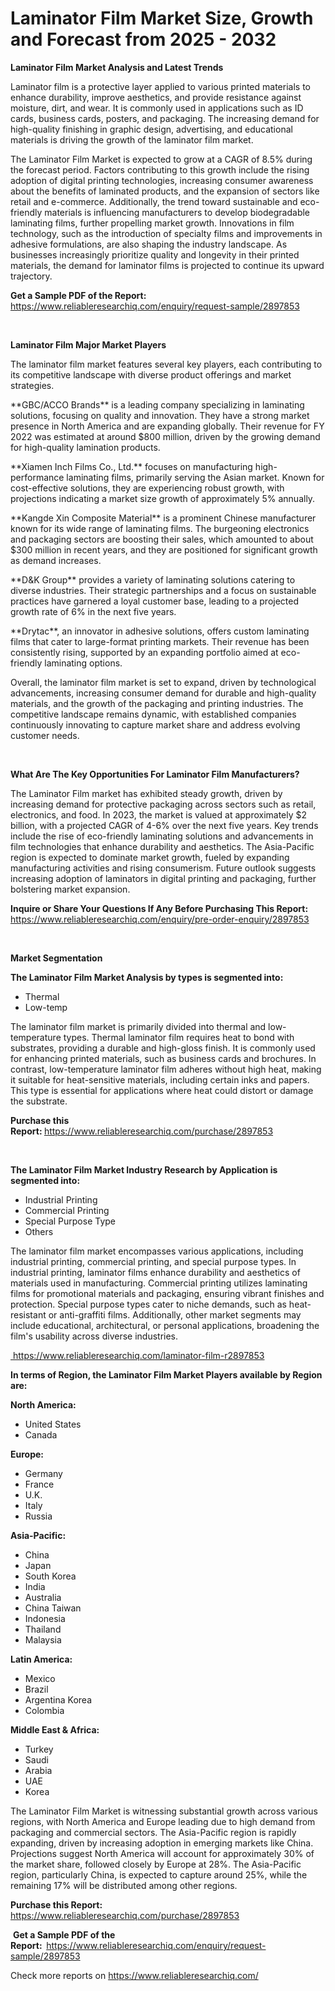 <p><h1>Laminator Film Market Size, Growth and Forecast from 2025 - 2032</h1></p><p><strong>Laminator Film Market Analysis and Latest Trends</strong></p>
<p><p>Laminator film is a protective layer applied to various printed materials to enhance durability, improve aesthetics, and provide resistance against moisture, dirt, and wear. It is commonly used in applications such as ID cards, business cards, posters, and packaging. The increasing demand for high-quality finishing in graphic design, advertising, and educational materials is driving the growth of the laminator film market.</p><p>The Laminator Film Market is expected to grow at a CAGR of 8.5% during the forecast period. Factors contributing to this growth include the rising adoption of digital printing technologies, increasing consumer awareness about the benefits of laminated products, and the expansion of sectors like retail and e-commerce. Additionally, the trend toward sustainable and eco-friendly materials is influencing manufacturers to develop biodegradable laminating films, further propelling market growth. Innovations in film technology, such as the introduction of specialty films and improvements in adhesive formulations, are also shaping the industry landscape. As businesses increasingly prioritize quality and longevity in their printed materials, the demand for laminator films is projected to continue its upward trajectory.</p></p>
<p><strong>Get a Sample PDF of the Report:&nbsp;</strong> <a href="https://www.reliableresearchiq.com/enquiry/request-sample/2897853?utm_campaign=3193&utm_medium=2&utm_source=Github&utm_content=ia&utm_term=15032025&utm_id=laminator-film">https://www.reliableresearchiq.com/enquiry/request-sample/2897853</a></p>
<p>&nbsp;</p>
<p><strong>Laminator Film Major Market Players</strong></p>
<p><p>The laminator film market features several key players, each contributing to its competitive landscape with diverse product offerings and market strategies. </p><p>**GBC/ACCO Brands** is a leading company specializing in laminating solutions, focusing on quality and innovation. They have a strong market presence in North America and are expanding globally. Their revenue for FY 2022 was estimated at around $800 million, driven by the growing demand for high-quality lamination products.</p><p>**Xiamen Inch Films Co., Ltd.** focuses on manufacturing high-performance laminating films, primarily serving the Asian market. Known for cost-effective solutions, they are experiencing robust growth, with projections indicating a market size growth of approximately 5% annually.</p><p>**Kangde Xin Composite Material** is a prominent Chinese manufacturer known for its wide range of laminating films. The burgeoning electronics and packaging sectors are boosting their sales, which amounted to about $300 million in recent years, and they are positioned for significant growth as demand increases.</p><p>**D&K Group** provides a variety of laminating solutions catering to diverse industries. Their strategic partnerships and a focus on sustainable practices have garnered a loyal customer base, leading to a projected growth rate of 6% in the next five years.</p><p>**Drytac**, an innovator in adhesive solutions, offers custom laminating films that cater to large-format printing markets. Their revenue has been consistently rising, supported by an expanding portfolio aimed at eco-friendly laminating options.</p><p>Overall, the laminator film market is set to expand, driven by technological advancements, increasing consumer demand for durable and high-quality materials, and the growth of the packaging and printing industries. The competitive landscape remains dynamic, with established companies continuously innovating to capture market share and address evolving customer needs.</p></p>
<p>&nbsp;</p>
<p><strong>What Are The Key Opportunities For Laminator Film Manufacturers?</strong></p>
<p><p>The Laminator Film market has exhibited steady growth, driven by increasing demand for protective packaging across sectors such as retail, electronics, and food. In 2023, the market is valued at approximately $2 billion, with a projected CAGR of 4-6% over the next five years. Key trends include the rise of eco-friendly laminating solutions and advancements in film technologies that enhance durability and aesthetics. The Asia-Pacific region is expected to dominate market growth, fueled by expanding manufacturing activities and rising consumerism. Future outlook suggests increasing adoption of laminators in digital printing and packaging, further bolstering market expansion.</p></p>
<p><strong>Inquire or Share Your Questions If Any Before Purchasing This Report:</strong> <a href="https://www.reliableresearchiq.com/enquiry/pre-order-enquiry/2897853?utm_campaign=3193&utm_medium=2&utm_source=Github&utm_content=ia&utm_term=15032025&utm_id=laminator-film">https://www.reliableresearchiq.com/enquiry/pre-order-enquiry/2897853</a></p>
<p>&nbsp;</p>
<p><strong>Market Segmentation</strong></p>
<p><strong>The Laminator Film Market Analysis by types is segmented into:</strong></p>
<p><ul><li>Thermal</li><li>Low-temp</li></ul></p>
<p><p>The laminator film market is primarily divided into thermal and low-temperature types. Thermal laminator film requires heat to bond with substrates, providing a durable and high-gloss finish. It is commonly used for enhancing printed materials, such as business cards and brochures. In contrast, low-temperature laminator film adheres without high heat, making it suitable for heat-sensitive materials, including certain inks and papers. This type is essential for applications where heat could distort or damage the substrate.</p></p>
<p><strong>Purchase this Report:&nbsp;</strong><a href="https://www.reliableresearchiq.com/purchase/2897853?utm_campaign=3193&utm_medium=2&utm_source=Github&utm_content=ia&utm_term=15032025&utm_id=laminator-film">https://www.reliableresearchiq.com/purchase/2897853</a></p>
<p>&nbsp;</p>
<p><strong>The Laminator Film Market Industry Research by Application is segmented into:</strong></p>
<p><ul><li>Industrial Printing</li><li>Commercial Printing</li><li>Special Purpose Type</li><li>Others</li></ul></p>
<p><p>The laminator film market encompasses various applications, including industrial printing, commercial printing, and special purpose types. In industrial printing, laminator films enhance durability and aesthetics of materials used in manufacturing. Commercial printing utilizes laminating films for promotional materials and packaging, ensuring vibrant finishes and protection. Special purpose types cater to niche demands, such as heat-resistant or anti-graffiti films. Additionally, other market segments may include educational, architectural, or personal applications, broadening the film's usability across diverse industries.</p></p>
<p><a href="https://www.reliableresearchiq.com/laminator-film-r2897853?utm_campaign=3193&utm_medium=2&utm_source=Github&utm_content=ia&utm_term=15032025&utm_id=laminator-film">&nbsp;https://www.reliableresearchiq.com/laminator-film-r2897853</a></p>
<p><strong>In terms of Region, the Laminator Film Market Players available by Region are:</strong></p>
<p>
    <p> <strong> North America: </strong>
        <ul>
            <li>United States</li>
            <li>Canada</li>
        </ul>
        </p> 
    <p> <strong> Europe: </strong>
        <ul>
            <li>Germany</li>
            <li>France</li>
            <li>U.K.</li>
            <li>Italy</li>
            <li>Russia</li>
        </ul>
        </p> 
    <p> <strong> Asia-Pacific: </strong>
        <ul>
            <li>China</li>
            <li>Japan</li>
            <li>South Korea</li>
            <li>India</li>
            <li>Australia</li>
            <li>China Taiwan</li>
            <li>Indonesia</li>
            <li>Thailand</li>
            <li>Malaysia</li>
        </ul>
        </p> 
    <p> <strong> Latin America: </strong>
        <ul>
            <li>Mexico</li>
            <li>Brazil</li>
            <li>Argentina Korea</li>
            <li>Colombia</li>
        </ul>
        </p> 
    <p> <strong> Middle East & Africa: </strong>
        <ul>
            <li>Turkey</li>
            <li>Saudi</li>
            <li>Arabia</li>
            <li>UAE</li>
            <li>Korea</li>
        </ul>
    </p>
    </p>
<p><p>The Laminator Film Market is witnessing substantial growth across various regions, with North America and Europe leading due to high demand from packaging and commercial sectors. The Asia-Pacific region is rapidly expanding, driven by increasing adoption in emerging markets like China. Projections suggest North America will account for approximately 30% of the market share, followed closely by Europe at 28%. The Asia-Pacific region, particularly China, is expected to capture around 25%, while the remaining 17% will be distributed among other regions.</p></p>
<p><strong>Purchase this Report: </strong><a href="https://www.reliableresearchiq.com/purchase/2897853?utm_campaign=3193&utm_medium=2&utm_source=Github&utm_content=ia&utm_term=15032025&utm_id=laminator-film">https://www.reliableresearchiq.com/purchase/2897853</a></p>
<p>&nbsp;<strong>Get a Sample PDF of the Report:&nbsp;&nbsp;</strong><a href="https://www.reliableresearchiq.com/enquiry/request-sample/2897853?utm_campaign=3193&utm_medium=2&utm_source=Github&utm_content=ia&utm_term=15032025&utm_id=laminator-film">https://www.reliableresearchiq.com/enquiry/request-sample/2897853</a></p>
<p><strong></strong></p>
<p>Check more reports on <a href="https://www.reliableresearchiq.com/?utm_campaign=3193&utm_medium=2&utm_source=Github&utm_content=ia&utm_term=15032025&utm_id=laminator-film">https://www.reliableresearchiq.com/</a></p>